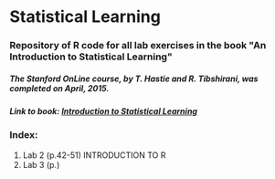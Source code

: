 # Statistical Learning
### Repository of R code for all lab exercises in the book "An Introduction to Statistical Learning"  

##### The Stanford OnLine course, by T. Hastie and R. Tibshirani, was completed on April, 2015.

##### Link to book: [Introduction to Statistical Learning](http://www-bcf.usc.edu/~gareth/ISL/ISLR%20First%20Printing.pdf)

### Index:

1. Lab 2 (p.42-51) INTRODUCTION TO R
2. Lab 3 (p.)
